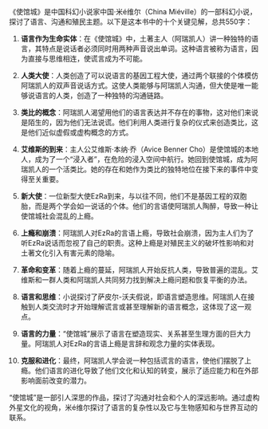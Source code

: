 《使馆城》是中国科幻小说家中国·米é维尔（China Miéville）的一部科幻小说，探讨了语言、沟通和殖民主题。以下是这本书中的十个关键见解，总共550字：

1. **语言作为生命实体**：在《使馆城》中，土著主人（阿瑞凯人）讲一种独特的语言，其特点是说话者必须同时用两种声音说出单词。这种语言被称为语言，因为直接与思维相连，使谎言成为不可能。

2. **人类大使**：人类创造了可以说语言的基因工程大使，通过两个联接的个体模仿阿瑞凯人的双声音说话方式。这使人类能够与阿瑞凯人沟通，但大使是唯一能够说语言的人类，创造了一种独特的沟通链路。

3. **类比的概念**：阿瑞凯人渴望用他们的语言表达并不存在的事物，这对他们来说是陌生的，因为他们无法说谎。他们利用人类进行复杂的仪式来创造类比，这是他们近似虚假或虚构概念的方式。

4. **艾维斯的到来**：主人公艾维斯·本纳·乔（Avice Benner Cho）是使馆城的本地人，成为了一个“浸入者”，在危险的浸入空间中航行。她回到使馆城，成为阿瑞凯人的一个活类比。她的存在和她作为类比的独特地位在接下来的事件中变得至关重要。

5. **新大使**：一位新型大使EzRa到来，与以往不同，他们不是基因工程的双胞胎，而是两个学会如一说话的个体。他们的言语使阿瑞凯人陶醉，导致一种让使馆城社会混乱的上瘾。

6. **上瘾和崩溃**：阿瑞凯人对EzRa的言语上瘾，导致社会崩溃，因为主人们为了听EzRa说话而忽视了自己的职责。这种上瘾是对殖民主义的破坏性影响和对土著文化引入有害元素的隐喻。

7. **革命和变革**：随着上瘾的蔓延，阿瑞凯人开始反抗人类，导致普遍的混乱。艾维斯和一群人类和阿瑞凯人共同努力找到解决上瘾问题和恢复平衡的办法。

8. **语言和思维**：小说探讨了萨皮尔-沃夫假说，即语言塑造思维。阿瑞凯人在接触到人类交流时才开始理解谎言或甚至理解新的语言概念，这体现了这一观点。

9. **语言的力量**：“使馆城”展示了语言在塑造现实、关系甚至生理方面的巨大力量。阿瑞凯人对EzRa的言语上瘾是言辞和观念力量的实体表现。

10. **克服和进化**：最终，阿瑞凯人学会说一种包括谎言的语言，使他们摆脱了上瘾。他们语言的进化导致了他们文化和认知的转变，展示了适应能力和在外部影响面前改变的潜力。

“使馆城”是一部引人深思的作品，探讨了沟通对社会和个人的深远影响。通过虚构外星文化的视角，米é维尔探讨了语言的复杂性以及它与生物感知和与世界互动的联系。